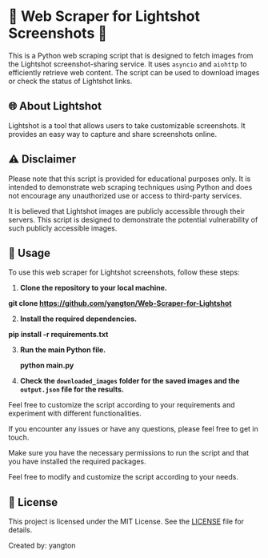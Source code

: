 # 🌟 Web Scraper for Lightshot Screenshots 🌟

This is a Python web scraping script that is designed to fetch images from the Lightshot screenshot-sharing service. It uses `asyncio` and `aiohttp` to efficiently retrieve web content. The script can be used to download images or check the status of Lightshot links.

## 🌐 About Lightshot

Lightshot is a tool that allows users to take customizable screenshots. It provides an easy way to capture and share screenshots online.

## ⚠️ Disclaimer

Please note that this script is provided for educational purposes only. It is intended to demonstrate web scraping techniques using Python and does not encourage any unauthorized use or access to third-party services.

It is believed that Lightshot images are publicly accessible through their servers. This script is designed to demonstrate the potential vulnerability of such publicly accessible images.

## 🚀 Usage

To use this web scraper for Lightshot screenshots, follow these steps:

1. **Clone the repository to your local machine.**

**git clone https://github.com/yangton/Web-Scraper-for-Lightshot**


2. **Install the required dependencies.**

**pip install -r requirements.txt**

3. **Run the main Python file.**

    **python main.py**

5. **Check the `downloaded_images` folder for the saved images and the `output.json` file for the results.**

Feel free to customize the script according to your requirements and experiment with different functionalities.

If you encounter any issues or have any questions, please feel free to get in touch.

Make sure you have the necessary permissions to run the script and that you have installed the required packages.

Feel free to modify and customize the script according to your needs.

## 📝 License

This project is licensed under the MIT License. See the [LICENSE](LICENSE) file for details.

Created by: yangton

